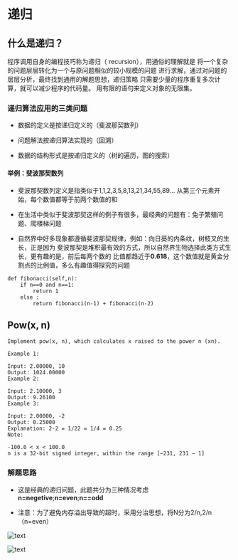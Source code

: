 # 递归
## 什么是递归？

程序调用自身的编程技巧称为递归（ recursion），用通俗的理解就是
将一个复杂的问题层层转化为一个与原问题相似的较小规模的问题
进行求解，通过对问题的层层分析，最终找到通用的解题思想，递归策略
只需要少量的程序重复多次计算，就可以减少程序的代码量。
用有限的语句来定义对象的无限集。

### 递归算法应用的三类问题

* 数据的定义是按递归定义的（斐波那契数列）

* 问题解法按递归算法实现的（回溯）

* 数据的结构形式是按递归定义的（树的遍历，图的搜索）

#### 举例：斐波那契数列

* 斐波那契数列定义是指类似于1,1,2,3,5,8,13,21,34,55,89...
从第三个元素开始，每个数值都等于前两个数值的和

* 在生活中类似于斐波那契这样的例子有很多，最经典的问题有：兔子繁殖问题、爬楼梯问题

* 自然界中好多现象都遵循斐波那契规律，例如：向日葵的内条纹，树枝叉的生长，正是因为
斐波那契是堆积最有效的方式，所以自然界生物选择此类方式生长，更有趣的是，前后每两个数的
比值都趋近于**0.618**，这个数值就是黄金分割点的比例值，多么有趣值得探究的问题
```
def fibonacci(self,n):
    if n==0 and n==1:
        return 1
    else :
        return fibonacci(n-1) + fibonacci(n-2)
```
## Pow(x, n)

```
Implement pow(x, n), which calculates x raised to the power n (xn).

Example 1:

Input: 2.00000, 10
Output: 1024.00000
Example 2:

Input: 2.10000, 3
Output: 9.26100
Example 3:

Input: 2.00000, -2
Output: 0.25000
Explanation: 2-2 = 1/22 = 1/4 = 0.25
Note:

-100.0 < x < 100.0
n is a 32-bit signed integer, within the range [−231, 231 − 1]

```
### 解题思路
* 这是经典的递归问题，此题共分为三种情况考虑**n=negetive**;**n=even**;**n==odd**

* 注意：为了避免内存溢出导致的超时，采用分治思想，将N分为2/n,2/n（n=even） 

![text](https://i.loli.net/2018/12/13/5c1230e567f93.png)

![text](https://i.loli.net/2018/12/13/5c1230e56aa41.png)
